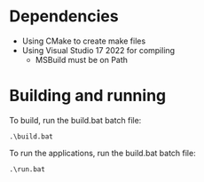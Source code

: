 # Dependencies
* Using CMake to create make files
* Using Visual Studio 17 2022 for compiling
    * MSBuild must be on Path

# Building and running

To build, run the build.bat batch file:
```
.\build.bat
```

To run the applications, run the build.bat batch file:
```
.\run.bat
```
